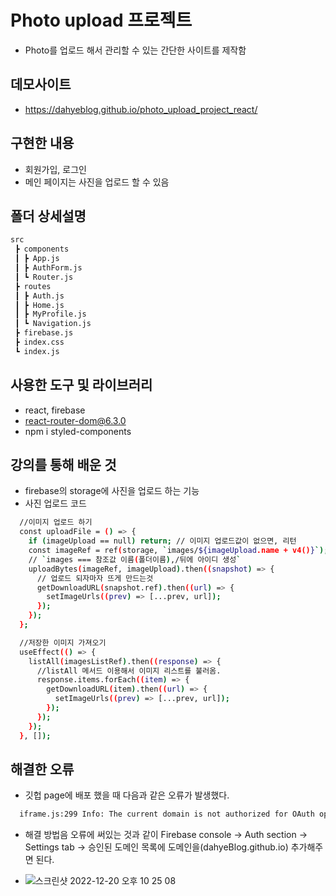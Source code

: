 # Photo upload 프로젝트
-  Photo를 업로드 해서 관리할 수 있는 간단한 사이트를 제작함

## 데모사이트
- https://dahyeblog.github.io/photo_upload_project_react/

## 구현한 내용
- 회원가입, 로그인
- 메인 페이지는 사진을 업로드 할 수 있음

## 폴더 상세설명
```bash 
src
 ┣ components
 ┃ ┣ App.js
 ┃ ┣ AuthForm.js
 ┃ ┗ Router.js
 ┣ routes
 ┃ ┣ Auth.js
 ┃ ┣ Home.js
 ┃ ┣ MyProfile.js
 ┃ ┗ Navigation.js
 ┣ firebase.js
 ┣ index.css
 ┗ index.js
```

## 사용한 도구 및 라이브러리
- react, firebase
- react-router-dom@6.3.0
- npm i styled-components

## 강의를 통해 배운 것
- firebase의 storage에 사진을 업로드 하는 기능
- 사진 업로드 코드 
```bash
  //이미지 업로드 하기
  const uploadFile = () => {
    if (imageUpload == null) return; // 이미지 업로드값이 없으면, 리턴
    const imageRef = ref(storage, `images/${imageUpload.name + v4()}`);
    // `images === 참조값 이름(폴더이름),/뒤에 아이디 생성`
    uploadBytes(imageRef, imageUpload).then((snapshot) => {
      // 업로드 되자마자 뜨게 만드는것
      getDownloadURL(snapshot.ref).then((url) => {
        setImageUrls((prev) => [...prev, url]);
      });
    });
  };

  //저장한 이미지 가져오기 
  useEffect(() => {
    listAll(imagesListRef).then((response) => {
      //listAll 메서드 이용해서 이미지 리스트를 불러옴.
      response.items.forEach((item) => {
        getDownloadURL(item).then((url) => {
          setImageUrls((prev) => [...prev, url]);
        });
      });
    });
  }, []);
```

## 해결한 오류
- 깃헙 page에 배포 했을 때 다음과 같은 오류가 발생했다. 

```bash
  iframe.js:299 Info: The current domain is not authorized for OAuth operations. This will prevent signInWithPopup, signInWithRedirect, linkWithPopup and linkWithRedirect from working. Add your domain (dahyeblog.github.io) to the OAuth redirect domains list in the Firebase console -> Auth section -> Sign in method tab.
```
- 해결 방법음 오류에 써있는 것과 같이 Firebase console -> Auth section -> Settings tab -> 승인된 도메인 목록에 도메인을(dahyeBlog.github.io) 추가해주면 된다. 

- ![스크린샷 2022-12-20 오후 10 25 08](https://user-images.githubusercontent.com/85933158/208677731-851fe730-d02e-4276-9a72-a4f81c627e6d.png)

